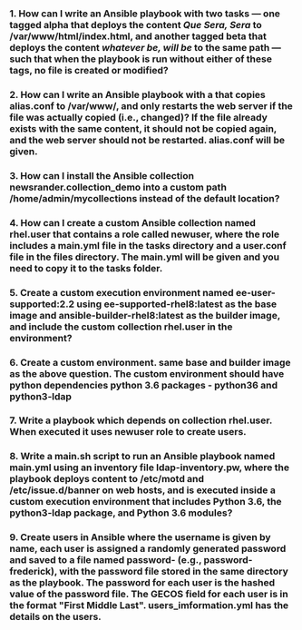 ### 1. How can I write an Ansible playbook with two tasks — one tagged __alpha__ that deploys the content _Que Sera, Sera_ to /var/www/html/index.html, and another tagged __beta__ that deploys the content _whatever be, will be_ to the same path — such that when the playbook is run without either of these tags, no file is created or modified?

### 2. How can I write an Ansible playbook with a that copies __alias.conf__ to /var/www/, and only restarts the web server if the file was actually copied (i.e., changed)? If the file already exists with the same content, it should not be copied again, and the web server should not be restarted. __alias.conf__ will be given.

### 3. How can I install the Ansible collection newsrander.collection_demo into a custom path /home/admin/mycollections instead of the default location?

### 4. How can I create a custom Ansible collection named rhel.user that contains a role called newuser, where the role includes a main.yml file in the tasks directory and a user.conf file in the files directory. The main.yml will be given and you need to copy it to the tasks folder.

### 5. Create a custom execution environment named ee-user-supported:2.2 using ee-supported-rhel8:latest as the base image and ansible-builder-rhel8:latest as the builder image, and include the custom collection rhel.user in the environment?

### 6. Create a custom environment. same base and builder image as the above question. The custom environment should have python dependencies python 3.6 packages - python36 and python3-ldap

### 7. Write a playbook which depends on collection __rhel.user__. When executed it uses __newuser__ role to create users.

### 8. Write a main.sh script to run an Ansible playbook named main.yml using an inventory file ldap-inventory.pw, where the playbook deploys content to /etc/motd and /etc/issue.d/banner on web hosts, and is executed inside a custom execution environment that includes Python 3.6, the python3-ldap package, and Python 3.6 modules?

### 9. Create users in Ansible where the username is given by name, each user is assigned a randomly generated password and saved to a file named password-<username> (e.g., password-frederick), with the password file stored in the same directory as the playbook. The password for each user is the hashed value of the password file. The GECOS field for each user is in the format "First Middle Last". users_imformation.yml has the details on the users.

